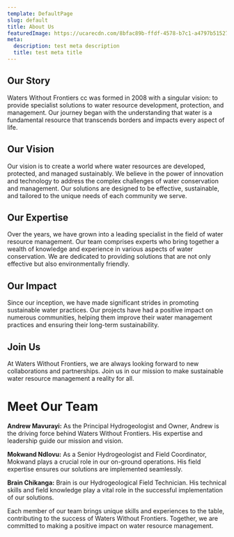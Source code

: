 ```yaml
---
template: DefaultPage
slug: default
title: About Us
featuredImage: https://ucarecdn.com/8bfac89b-ffdf-4578-b7c1-a4797b515279/
meta:
  description: test meta description
  title: test meta title
---
```


## Our Story

Waters Without Frontiers cc was formed in 2008 with a singular vision: to provide specialist solutions to water resource development, protection, and management. Our journey began with the understanding that water is a fundamental resource that transcends borders and impacts every aspect of life.

## Our Vision

Our vision is to create a world where water resources are developed, protected, and managed sustainably. We believe in the power of innovation and technology to address the complex challenges of water conservation and management. Our solutions are designed to be effective, sustainable, and tailored to the unique needs of each community we serve.

## Our Expertise

Over the years, we have grown into a leading specialist in the field of water resource management. Our team comprises experts who bring together a wealth of knowledge and experience in various aspects of water conservation. We are dedicated to providing solutions that are not only effective but also environmentally friendly.

## Our Impact

Since our inception, we have made significant strides in promoting sustainable water practices. Our projects have had a positive impact on numerous communities, helping them improve their water management practices and ensuring their long-term sustainability.

## Join Us

At Waters Without Frontiers, we are always looking forward to new collaborations and partnerships. Join us in our mission to make sustainable water resource management a reality for all.

# Meet Our Team

**Andrew Mavurayi:** As the Principal Hydrogeologist and Owner, Andrew is the driving force behind Waters Without Frontiers. His expertise and leadership guide our mission and vision.

**Mokwand Ndlovu:** As a Senior Hydrogeologist and Field Coordinator, Mokwand plays a crucial role in our on-ground operations. His field expertise ensures our solutions are implemented seamlessly.

**Brain Chikanga:** Brain is our Hydrogeological Field Technician. His technical skills and field knowledge play a vital role in the successful implementation of our solutions.

Each member of our team brings unique skills and experiences to the table, contributing to the success of Waters Without Frontiers. Together, we are committed to making a positive impact on water resource management.
